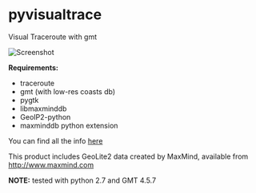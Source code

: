 pyvisualtrace
=============

Visual Traceroute with gmt

![Screenshot](https://raw.github.com/freezeeedos/pyvisualtrace/master/screenshot.png)

**Requirements:**

*    traceroute
*    gmt (with low-res coasts db)
*    pygtk
*    libmaxminddb
*    GeoIP2-python
*    maxminddb python extension

You can find all the info [here](https://github.com/maxmind)

This product includes GeoLite2 data created by MaxMind, available from http://www.maxmind.com

**NOTE:** tested with python 2.7 and GMT 4.5.7
